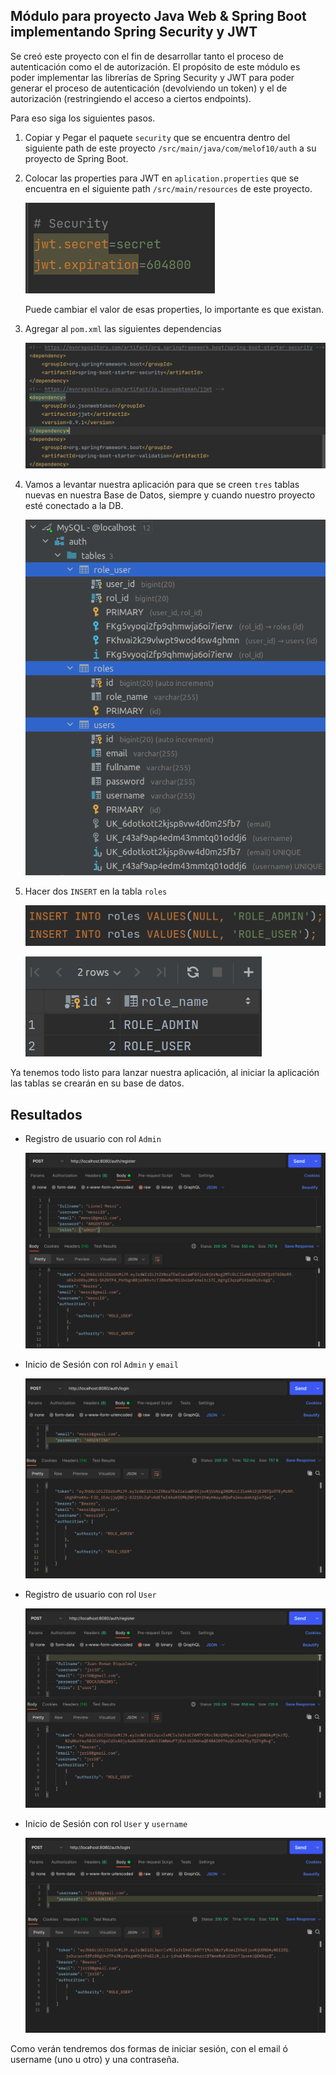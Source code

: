 ## Módulo para proyecto Java Web & Spring Boot implementando Spring Security y JWT

Se creó este proyecto con el fin de desarrollar tanto el proceso de autenticación como el de autorización.
El propósito de este módulo es poder implementar las librerías de Spring Security y JWT para poder generar el proceso de
autenticación (devolviendo un token) y el de autorización (restringiendo el acceso a ciertos endpoints).

Para eso siga los siguientes pasos.

1) Copiar y Pegar el paquete `security` que se encuentra dentro del siguiente path de este proyecto `/src/main/java/com/melof10/auth` a su 
proyecto de Spring Boot.
   
   
2) Colocar las properties para JWT en `aplication.properties` que se encuentra en el siguiente path `/src/main/resources` de este proyecto.
   
   ![Image text](https://github.com/Melof10/springboot-security-jwt/blob/main/docs/properties.png)
   
   Puede cambiar el valor de esas properties, lo importante es que existan.


3) Agregar al `pom.xml` las siguientes dependencias
   
   ![Image text](https://github.com/Melof10/springboot-security-jwt/blob/main/docs/dependencias.png)

   
4) Vamos a levantar nuestra aplicación para que se creen `tres` tablas nuevas en nuestra Base de Datos, siempre y cuando nuestro proyecto esté conectado a la DB.

    ![Image text](https://github.com/Melof10/springboot-security-jwt/blob/main/docs/database.png)


5) Hacer dos `INSERT` en la tabla `roles`
   
   ![Image text](https://github.com/Melof10/springboot-security-jwt/blob/main/docs/insert.png)
   
   ![Image text](https://github.com/Melof10/springboot-security-jwt/blob/main/docs/roles.png)


Ya tenemos todo listo para lanzar nuestra aplicación, al iniciar la aplicación las tablas se crearán en su base de datos.


## Resultados

* Registro de usuario con rol `Admin`
  
   ![Image Text](https://github.com/Melof10/springboot-security-jwt/blob/main/docs/res-register-admin.png)
  

* Inicio de Sesión con rol `Admin` y `email`
  
   ![Image Text](https://github.com/Melof10/springboot-security-jwt/blob/main/docs/res-login-admin.png)
  

* Registro de usuario con rol `User`

  ![Image Text](https://github.com/Melof10/springboot-security-jwt/blob/main/docs/res-register-user.png)


* Inicio de Sesión con rol `User` y `username`

   ![Image Text](https://github.com/Melof10/springboot-security-jwt/blob/main/docs/res-login-user.png)
   

Como verán tendremos dos formas de iniciar sesión, con el email ó username (uno u otro) y una contraseña.
